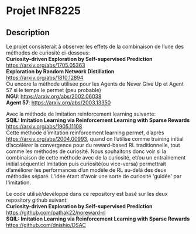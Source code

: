 # Projet INF8225

## Description  
Le projet consisterait à observer les effets de la combinaison de l’une des méthodes de curiosité ci-dessous:  
**Curiosity-driven Exploration by Self-supervised Prediction**  
https://arxiv.org/abs/1705.05363  
**Exploration by Random Network Distillation**  
https://arxiv.org/abs/1810.12894  
Ou encore la méthode utilisée pour les Agents de Never Give Up et Agent 57 si le temps le permet (peu probable)  
**NGU**: https://arxiv.org/abs/2002.06038  
**Agent 57**: https://arxiv.org/abs/2003.13350  


Avec la méthode de Imitation reinforcement learning suivante:  
**SQIL: Imitation Learning via Reinforcement Learning with Sparse Rewards**  
https://arxiv.org/abs/1905.11108  
Cette méthode d’imitation reinforcement learning permet, d’après https://arxiv.org/abs/2004.00993, quand on l’utilise comme training initial d’accélérer la convergence pour du reward-based RL traditionnelle, tout comme les méthodes de curiosité.
Nous souhaitons donc voir si la combinaison de cette méthode avec de la curiosité, et/ou un entraînement initial séquentiel Imitation puis curiosité(ou vice-versa) permettrait d’améliorer les performances d’un modèle de RL au-delà des deux méthodes séparé. L'idée étant d'avoir une sorte de curiosité 'guidée' par l'imitation.  

Le code utilisé/developpé dans ce repository est basé sur les deux repository github suivant:  
**Curiosity-driven Exploration by Self-supervised Prediction**  
https://github.com/pathak22/noreward-rl  
**SQIL: Imitation Learning via Reinforcement Learning with Sparse Rewards**  
https://github.com/dnishio/DSAC   

